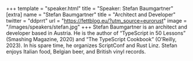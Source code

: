 +++
template = "speaker.html"
title = "Speaker: Stefan Baumgartner"
[extra]
  name = "Stefan Baumgartner"
  title = "Architect and Developer"
  twitter = "ddprrt"
  url = "https://fettblog.eu/?utm_source=eurorust"
  image = "/images/speakers/stefan.jpg"
+++
Stefan Baumgartner is an architect and developer based in Austria. He is the author of “TypeScript in 50 Lessons” (Smashing Magazine, 2020) and “The TypeScript Cookbook” (O’Reilly, 2023). In his spare time, he organizes ScriptConf and Rust Linz. Stefan enjoys Italian food, Belgian beer, and British vinyl records.